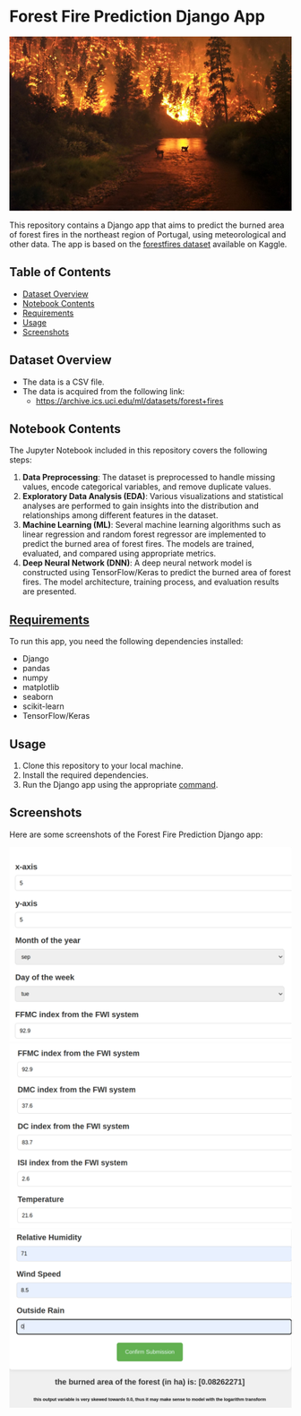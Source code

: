 # Forest Fire Prediction Django App

![](Deerfire_high_res_edit.jpg)

This repository contains a Django app that aims to predict the burned area of forest fires in the northeast region of Portugal, using meteorological and other data. The app is based on the [forestfires dataset](https://www.kaggle.com/datasets/elikplim/forest-fires-data-set/data) available on Kaggle.

## Table of Contents
* [Dataset Overview](#dataset-overview)
* [Notebook Contents](#notebook-contents)
* [Requirements](#requirements)
* [Usage](#usage)
* [Screenshots](#screenshots)

## Dataset Overview
- The data is a CSV file.
- The data is acquired from the following link:
    - https://archive.ics.uci.edu/ml/datasets/forest+fires

## Notebook Contents
The Jupyter Notebook included in this repository covers the following steps:

1. **Data Preprocessing**: The dataset is preprocessed to handle missing values, encode categorical variables, and remove duplicate values.
2. **Exploratory Data Analysis (EDA)**: Various visualizations and statistical analyses are performed to gain insights into the distribution and relationships among different features in the dataset.
3. **Machine Learning (ML)**: Several machine learning algorithms such as linear regression and random forest regressor are implemented to predict the burned area of forest fires. The models are trained, evaluated, and compared using appropriate metrics.
4. **Deep Neural Network (DNN)**: A deep neural network model is constructed using TensorFlow/Keras to predict the burned area of forest fires. The model architecture, training process, and evaluation results are presented.

## [Requirements](Django%20App/requirements.txt)
To run this app, you need the following dependencies installed:
* Django
* pandas
* numpy
* matplotlib
* seaborn
* scikit-learn
* TensorFlow/Keras

## Usage
1. Clone this repository to your local machine.
2. Install the required dependencies.
3. Run the Django app using the appropriate [command](Django%20App/Flow.txt).

## Screenshots
Here are some screenshots of the Forest Fire Prediction Django app:

![Screenshot 1](imgs/Screenshot%20from%202024-04-24%2007-09-29.png)
![Screenshot 2](imgs/Screenshot%20from%202024-04-24%2007-09-46.png)
![Screenshot 3](imgs/Screenshot%20from%202024-04-24%2007-10-09.png)
